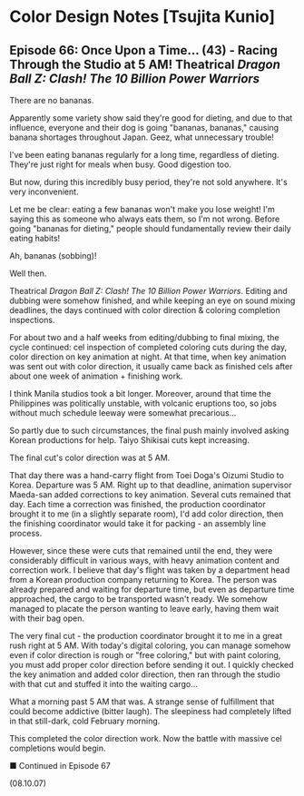 # Color Design Notes [Tsujita Kunio]

## Episode 66: Once Upon a Time... (43) - Racing Through the Studio at 5 AM! Theatrical *Dragon Ball Z: Clash! The 10 Billion Power Warriors*

There are no bananas.

Apparently some variety show said they're good for dieting, and due to that influence, everyone and their dog is going "bananas, bananas," causing banana shortages throughout Japan. Geez, what unnecessary trouble!

I've been eating bananas regularly for a long time, regardless of dieting. They're just right for meals when busy. Good digestion too.

But now, during this incredibly busy period, they're not sold anywhere. It's very inconvenient.

Let me be clear: eating a few bananas won't make you lose weight! I'm saying this as someone who always eats them, so I'm not wrong. Before going "bananas for dieting," people should fundamentally review their daily eating habits!

Ah, bananas (sobbing)!

Well then.

Theatrical *Dragon Ball Z: Clash! The 10 Billion Power Warriors*. Editing and dubbing were somehow finished, and while keeping an eye on sound mixing deadlines, the days continued with color direction & coloring completion inspections.

For about two and a half weeks from editing/dubbing to final mixing, the cycle continued: cel inspection of completed coloring cuts during the day, color direction on key animation at night. At that time, when key animation was sent out with color direction, it usually came back as finished cels after about one week of animation + finishing work.

I think Manila studios took a bit longer. Moreover, around that time the Philippines was politically unstable, with volcanic eruptions too, so jobs without much schedule leeway were somewhat precarious...

So partly due to such circumstances, the final push mainly involved asking Korean productions for help. Taiyo Shikisai cuts kept increasing.

The final cut's color direction was at 5 AM.

That day there was a hand-carry flight from Toei Doga's Oizumi Studio to Korea. Departure was 5 AM. Right up to that deadline, animation supervisor Maeda-san added corrections to key animation. Several cuts remained that day. Each time a correction was finished, the production coordinator brought it to me (in a slightly separate room), I'd add color direction, then the finishing coordinator would take it for packing - an assembly line process.

However, since these were cuts that remained until the end, they were considerably difficult in various ways, with heavy animation content and correction work. I believe that day's flight was taken by a department head from a Korean production company returning to Korea. The person was already prepared and waiting for departure time, but even as departure time approached, the cargo to be transported wasn't ready. We somehow managed to placate the person wanting to leave early, having them wait with their bag open.

The very final cut - the production coordinator brought it to me in a great rush right at 5 AM. With today's digital coloring, you can manage somehow even if color direction is rough or "free coloring," but with paint coloring, you must add proper color direction before sending it out. I quickly checked the key animation and added color direction, then ran through the studio with that cut and stuffed it into the waiting cargo...

What a morning past 5 AM that was. A strange sense of fulfillment that could become addictive (bitter laugh). The sleepiness had completely lifted in that still-dark, cold February morning.

This completed the color direction work. Now the battle with massive cel completions would begin.

■ Continued in Episode 67

(08.10.07)